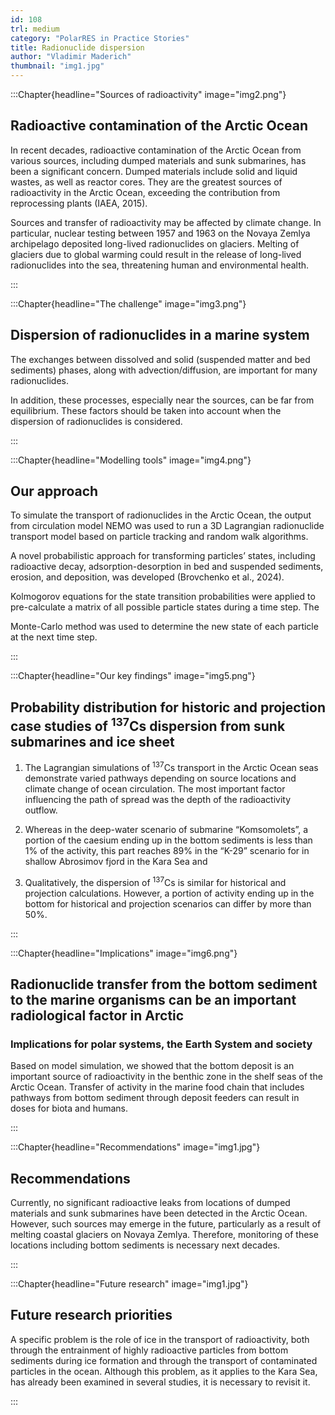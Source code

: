 ```yaml
---
id: 108
trl: medium
category: "PolarRES in Practice Stories"
title: Radionuclide dispersion
author: "Vladimir Maderich"
thumbnail: "img1.jpg"
---
```


<!-- Section one -->

:::Chapter{headline="Sources of radioactivity" image="img2.png"}

## Radioactive contamination of the Arctic Ocean 

In recent decades, radioactive contamination of the Arctic Ocean from various sources, including dumped materials and sunk submarines, has been a significant concern. Dumped materials include solid and liquid wastes, as well as reactor cores. They are the greatest sources of radioactivity in the Arctic Ocean, exceeding the contribution from reprocessing plants (IAEA, 2015). 

Sources and transfer of radioactivity may be affected by climate change. In particular, nuclear testing between 1957 and 1963 on the Novaya Zemlya archipelago deposited long-lived radionuclides on glaciers. Melting of glaciers due to global warming could result in the release of long-lived radionuclides into the sea, threatening human and environmental health. 


:::

<!-- Section two -->

:::Chapter{headline="The challenge" image="img3.png"}

## Dispersion of radionuclides in a marine system 

The exchanges between dissolved and solid (suspended matter and bed sediments) phases, along with advection/diffusion, are important for many radionuclides. 

In addition, these processes, especially near the sources, can be far from equilibrium. These factors should be taken into account when the dispersion of radionuclides is considered.


:::

<!-- Section three -->

:::Chapter{headline="Modelling tools" image="img4.png"}

## Our approach

To simulate the transport of radionuclides in the Arctic Ocean, the output from circulation model NEMO was used to run a 3D Lagrangian radionuclide transport model based on particle tracking and random walk algorithms.  
 
A novel probabilistic approach for transforming particles’ states, including radioactive decay, adsorption-desorption in bed and suspended sediments, erosion, and deposition, was developed (Brovchenko et al., 2024). 
 
Kolmogorov equations for the state transition probabilities were applied to pre-calculate a matrix of all possible particle states during a time step. The 
 
Monte-Carlo method was used to determine the new state of each particle at the next time step. 

:::

<!-- Section four -->

:::Chapter{headline="Our key findings" image="img5.png"}

## Probability distribution for historic and projection case studies of <sup>137</sup>Cs dispersion from sunk submarines and ice sheet

1. The Lagrangian simulations of <sup>137</sup>Cs transport in the Arctic Ocean seas demonstrate varied pathways depending on source locations and climate change of ocean circulation. The most important factor influencing the path of spread was the depth of the radioactivity outflow. 

1. Whereas in the deep-water scenario of submarine “Komsomolets”, a portion of the caesium ending up in the bottom sediments is less than 1% of the activity, this part reaches 89% in the “K-29” scenario for in shallow Abrosimov fjord in the Kara Sea and

1. Qualitatively, the dispersion of <sup>137</sup>Cs is similar for historical and projection calculations. However, a portion of activity ending up in the bottom for historical and projection scenarios can differ by more than 50%.

:::

<!-- Section five -->

:::Chapter{headline="Implications" image="img6.png"}

## Radionuclide transfer from the bottom sediment to the marine organisms can be an important radiological factor in Arctic 

### Implications for polar systems, the Earth System and society

Based on model simulation, we showed that the bottom deposit is an important source of radioactivity in the benthic zone in the shelf seas of the Arctic Ocean. Transfer of activity in the marine food chain that includes pathways from bottom sediment through deposit feeders can result in doses for biota and humans.

:::

<!-- Section six -->

:::Chapter{headline="Recommendations" image="img1.jpg"}

## Recommendations

Currently, no significant radioactive leaks from locations of dumped materials and sunk submarines have been detected in the Arctic Ocean. However, such sources may emerge in the future, particularly as a result of melting coastal glaciers on Novaya Zemlya. Therefore, monitoring of these locations including bottom sediments is necessary next decades.

:::

<!-- Section seven -->

:::Chapter{headline="Future research" image="img1.jpg"}

## Future research priorities

A specific problem is the role of ice in the transport of radioactivity, both through the entrainment of highly radioactive particles from bottom sediments during ice formation and through the transport of contaminated particles in the ocean. Although this problem, as it applies to the Kara Sea, has already been examined in several studies, it is necessary to revisit it.


:::

